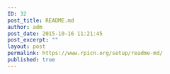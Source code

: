 ```yaml
---
ID: 32
post_title: README.md
author: adm
post_date: 2015-10-16 11:21:45
post_excerpt: ""
layout: post
permalink: https://www.rpicn.org/setup/readme-md/
published: true
---
```

